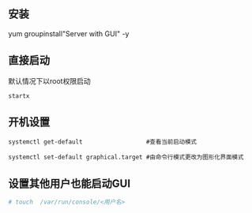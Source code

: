 ## 安装

yum groupinstall"Server with GUI" -y

## 直接启动

默认情况下以root权限启动

`startx`

## 开机设置

```
systemctl get-default                  #查看当前启动模式

systemctl set-default graphical.target #由命令行模式更改为图形化界面模式
```

## 设置其他用户也能启动GUI

```bash
# touch  /var/run/console/<用户名>
```
